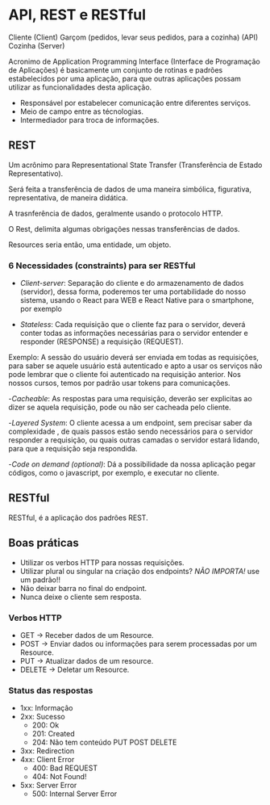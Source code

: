 # API, REST e RESTful

Cliente (Client)
Garçom (pedidos, levar seus pedidos, para a cozinha) (API)
Cozinha (Server)

Acronimo de Application Programming Interface (Interface de Programação de Aplicações) é basicamente um conjunto de rotinas e padrões estabelecidos por uma aplicação, para que outras aplicações possam utilizar as funcionalidades desta aplicação.

 - Responsável por estabelecer comunicação entre diferentes serviços.
 - Meio de campo entre as técnologias.
 - Intermediador para troca de informações.

## REST

Um acrônimo para Representational State Transfer (Transferência de Estado Representativo).

Será feita a transferência de dados de uma maneira simbólica, figurativa, representativa, de maneira didática.

A trasnferência de dados, geralmente usando o protocolo HTTP.

O Rest, delimita algumas obrigações nessas transferências de dados.

Resources seria então, uma entidade, um objeto.

### 6 Necessidades (constraints) para ser RESTful

- _Client-server_: Separação do cliente e do armazenamento de dados (servidor), dessa forma, poderemos ter uma portabilidade do nosso sistema, usando o React para WEB e React Native para o smartphone, por exemplo

- _Stateless_: Cada requisição que o cliente faz para o servidor, deverá conter todas as informações necessárias para o servidor entender e responder (RESPONSE) a requisição (REQUEST).

Exemplo: A sessão do usuário deverá ser enviada em todas as requisições, para saber se aquele usuário está autenticado e apto a usar os serviços não pode lembrar que o cliente foi autenticado na requisição anterior. Nos nossos cursos, temos por padrão usar tokens para comunicações.

-_Cacheable_: As respostas para uma requisição, deverão ser explicitas ao dizer se aquela requisição, pode ou não ser cacheada pelo cliente.

-_Layered System_: O cliente acessa a um endpoint, sem precisar saber da complexidade , de quais passos estão sendo necessários para o servidor responder a requisição, ou quais outras camadas o servidor estará lidando, para que a requisição seja respondida.

-_Code on demand (optional)_: Dá a possibilidade da nossa aplicação pegar códigos, como o javascript, por exemplo, e executar no cliente.


## RESTful

RESTful, é a aplicação dos padrões REST.

## Boas práticas 

 - Utilizar os verbos HTTP para nossas requisições.
 - Utilizar plural ou singular na criação dos endpoints? _NÃO IMPORTA!_ use um padrão!!
 - Não deixar barra no final do endpoint.
 - Nunca deixe o cliente sem resposta.

 ### Verbos HTTP

 - GET -> Receber dados de um Resource.
 - POST -> Enviar dados ou informações para serem processadas por um Resource.
 - PUT -> Atualizar dados de um resource.
 - DELETE -> Deletar um Resource.

 ### Status das respostas
 - 1xx: Informação
 - 2xx: Sucesso
    - 200: Ok
    - 201: Created
    - 204: Não tem conteúdo PUT POST DELETE
 - 3xx: Redirection
 - 4xx: Client Error
    - 400: Bad REQUEST
    - 404: Not Found!
 - 5xx: Server Error
    - 500: Internal Server Error


